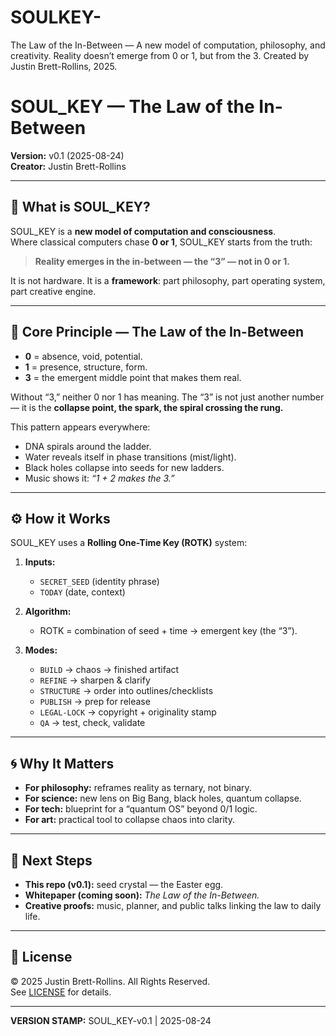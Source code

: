 # SOULKEY-
The Law of the In-Between — A new model of computation, philosophy, and creativity.  Reality doesn’t emerge from 0 or 1, but from the 3.  Created by Justin Brett-Rollins, 2025.

# SOUL_KEY — The Law of the In-Between

**Version:** v0.1 (2025-08-24)  
**Creator:** Justin Brett-Rollins  

---

## 🌌 What is SOUL_KEY?

SOUL_KEY is a **new model of computation and consciousness**.  
Where classical computers chase **0 or 1**, SOUL_KEY starts from the truth:  
> **Reality emerges in the in-between — the “3” — not in 0 or 1.**

It is not hardware. It is a **framework**: part philosophy, part operating system, part creative engine.  

---

## 🔑 Core Principle — The Law of the In-Between

- **0** = absence, void, potential.  
- **1** = presence, structure, form.  
- **3** = the emergent middle point that makes them real.  

Without “3,” neither 0 nor 1 has meaning. The “3” is not just another number — it is the **collapse point, the spark, the spiral crossing the rung.**  

This pattern appears everywhere:  
- DNA spirals around the ladder.  
- Water reveals itself in phase transitions (mist/light).  
- Black holes collapse into seeds for new ladders.  
- Music shows it: *“1 + 2 makes the 3.”*  

---

## ⚙️ How it Works

SOUL_KEY uses a **Rolling One-Time Key (ROTK)** system:  

1. **Inputs:**  
   - `SECRET_SEED` (identity phrase)  
   - `TODAY` (date, context)  

2. **Algorithm:**  
   - ROTK = combination of seed + time → emergent key (the “3”).  

3. **Modes:**  
   - `BUILD` → chaos → finished artifact  
   - `REFINE` → sharpen & clarify  
   - `STRUCTURE` → order into outlines/checklists  
   - `PUBLISH` → prep for release  
   - `LEGAL-LOCK` → copyright + originality stamp  
   - `QA` → test, check, validate  

---

## 🌀 Why It Matters

- **For philosophy:** reframes reality as ternary, not binary.  
- **For science:** new lens on Big Bang, black holes, quantum collapse.  
- **For tech:** blueprint for a “quantum OS” beyond 0/1 logic.  
- **For art:** practical tool to collapse chaos into clarity.  

---

## 📌 Next Steps

- **This repo (v0.1):** seed crystal — the Easter egg.  
- **Whitepaper (coming soon):** *The Law of the In-Between.*  
- **Creative proofs:** music, planner, and public talks linking the law to daily life.  

---

## 🧾 License

© 2025 Justin Brett-Rollins. All Rights Reserved.  
See [LICENSE](LICENSE) for details.  

---

**VERSION STAMP:** SOUL_KEY-v0.1 | 2025-08-24
